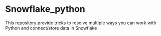 # Snowflake_python
This repository provide tricks to resolve multiple ways you can work with Python and connect/store data in Snowflake
